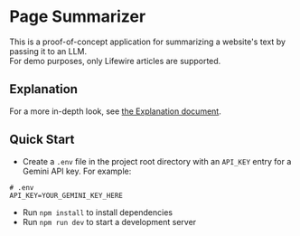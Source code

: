 # Page Summarizer

This is a proof-of-concept application for summarizing a website's text by passing it to an LLM. <br />
For demo purposes, only Lifewire articles are supported.

## Explanation

For a more in-depth look, see [the Explanation document](https://github.com/jrpdango/page-summarizer/blob/main/Explanation.md).

## Quick Start

- Create a `.env` file in the project root directory with an `API_KEY` entry for a Gemini API key. For example:
```
# .env
API_KEY=YOUR_GEMINI_KEY_HERE
```
- Run `npm install` to install dependencies
- Run `npm run dev` to start a development server